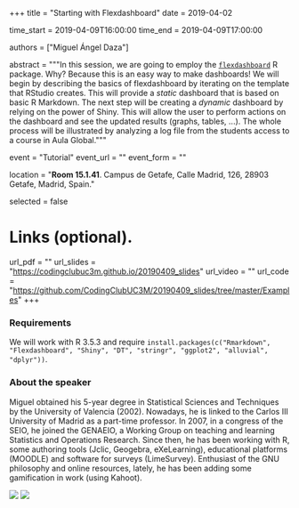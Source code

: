 +++
title = "Starting with Flexdashboard"
date = 2019-04-02

time_start = 2019-04-09T16:00:00
time_end = 2019-04-09T17:00:00

authors = ["Miguel Ángel Daza"]

abstract = """In this session, we are going to employ the [`flexdashboard`](https://rmarkdown.rstudio.com/flexdashboard/) R package. Why? Because this is an easy way to make dashboards! We will begin by describing the basics of flexdashboard by iterating on the template that RStudio creates. This will provide a *static* dashboard that is based on basic R Markdown. The next step will be creating a *dynamic* dashboard by relying on the power of Shiny. This will allow the user to perform actions on the dashboard and see the updated results (graphs, tables, ...). The whole process will be illustrated by analyzing a log file from the students access to a course in Aula Global."""

event = "Tutorial"
event_url = ""
event_form = ""

location = "**Room 15.1.41**. Campus de Getafe, Calle Madrid, 126, 28903 Getafe, Madrid, Spain."

selected = false

# Links (optional).
url_pdf = ""
url_slides = "https://codingclubuc3m.github.io/20190409_slides"
url_video = ""
url_code = "https://github.com/CodingClubUC3M/20190409_slides/tree/master/Examples"
+++

### Requirements

We will work with R 3.5.3 and require `install.packages(c("Rmarkdown", "Flexdashboard", "Shiny", "DT", "stringr", "ggplot2", "alluvial", "dplyr"))`.

### About the speaker

Miguel obtained his 5-year degree in Statistical Sciences and Techniques by the University of Valencia (2002). Nowadays, he is linked to the Carlos III University of Madrid as a part-time professor. In 2007, in a congress of the SEIO, he joined the GENAEIO, a Working Group on teaching and learning Statistics and Operations Research. Since then, he has been working with R, some authoring tools (Jclic, Geogebra, eXeLearning), educational platforms (MOODLE) and software for surveys (LimeSurvey). Enthusiast of the GNU philosophy and online resources, lately, he has been adding some gamification in work (using Kahoot).

![](/img/sessions/2019-04-09-1.jpg)
![](/img/sessions/2019-04-09-2.jpg)
